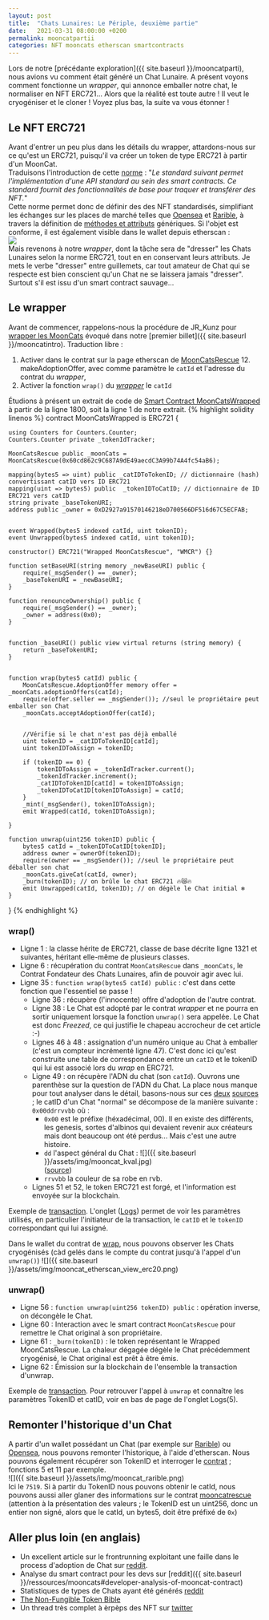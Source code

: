```yaml
---
layout: post
title:  "Chats Lunaires: Le Périple, deuxième partie"
date:   2021-03-31 08:00:00 +0200
permalink: mooncatpartii
categories: NFT mooncats etherscan smartcontracts
---
```


Lors de notre [précédante exploration]({{ site.baseurl }}/mooncatparti), nous avions vu comment était généré un Chat Lunaire. A présent voyons comment fonctionne un _wrapper_, qui annonce emballer notre chat, le normaliser en NFT ERC721... Alors que la réalité est toute autre ! Il veut le cryogéniser et le cloner ! Voyez plus bas, la suite va vous étonner !

## Le NFT ERC721
Avant d'entrer un peu plus dans les détails du wrapper, attardons-nous sur ce qu'est un ERC721, puisqu'il va créer un token de type ERC721 à partir d'un MoonCat.  
Traduisons l'introduction de cette [norme](https://eips.ethereum.org/EIPS/eip-721) : "_Le standard suivant permet l'implémentation d'une API standard au sein des smart contracts. Ce standard fournit des fonctionnalités de base pour traquer et transférer des NFT._"  
Cette norme permet donc de définir des des NFT standardisés, simplifiant les échanges sur les places de marché telles que [Opensea](https://opensea.io/assets/wrapped-mooncatsrescue) et [Rarible](https://rarible.com/collection/0x7c40c393dc0f283f318791d746d894ddd3693572),  à travers la définition de [méthodes et attributs](https://fr.wikipedia.org/wiki/Programmation_orient%C3%A9e_objet#Objet_(attributs_et_m%C3%A9thodes)) génériques. Si l'objet est conforme, il est également visible dans le wallet depuis etherscan :  
![]({{site.baseurl}}/assets/img/mooncat_etherscan_tab_erc721.png)  
Mais revenons à notre _wrapper_, dont la tâche sera de "dresser" les Chats Lunaires selon la norme ERC721, tout en en conservant leurs attributs. Je mets le verbe "dresser" entre guillemets, car tout amateur de Chat qui se respecte est bien conscient qu'un Chat ne se laissera jamais "dresser". Surtout s'il est issu d'un smart contract sauvage...

## Le wrapper
 
Avant de commencer, rappelons-nous la procédure de JR_Kunz pour [wrapper les MoonCats](https://twitter.com/RJ_Kunz/status/1370508875598807041) évoqué dans notre [premier billet]({{ site.baseurl }}/mooncatintro). Traduction libre :
1. Activer dans le contrat sur la page etherscan de [MoonCatsRescue](https://etherscan.io/address/0x60cd862c9C687A9dE49aecdC3A99b74A4fc54aB6#writeContract) 12. makeAdoptionOffer, avec comme paramètre le `catId` et l'adresse du contrat du _wrapper_,
2. Activer la fonction `wrap()` du _[wrapper](https://etherscan.io/address/0x7c40c393dc0f283f318791d746d894ddd3693572#writeContract)_ le `catId`

Étudions à présent un extrait de code de [Smart Contract MoonCatsWrapped](https://etherscan.io/address/0x7c40c393dc0f283f318791d746d894ddd3693572#code) à partir de la ligne 1800, soit la ligne 1 de notre extrait.
{% highlight solidity linenos %}
contract MoonCatsWrapped is ERC721 {

    using Counters for Counters.Counter;
    Counters.Counter private _tokenIdTracker;

    MoonCatsRescue public _moonCats = MoonCatsRescue(0x60cd862c9C687A9dE49aecdC3A99b74A4fc54aB6);

    mapping(bytes5 => uint) public _catIDToTokenID; // dictionnaire (hash) convertissant catID vers ID ERC721
    mapping(uint => bytes5) public  _tokenIDToCatID; // dictionnaire de ID ERC721 vers catID
    string private _baseTokenURI;
    address public _owner = 0xD2927a91570146218eD700566DF516d67C5ECFAB;


    event Wrapped(bytes5 indexed catId, uint tokenID);
    event Unwrapped(bytes5 indexed catId, uint tokenID);

    constructor() ERC721("Wrapped MoonCatsRescue", "WMCR") {}

    function setBaseURI(string memory _newBaseURI) public {
        require(_msgSender() == _owner);
        _baseTokenURI = _newBaseURI;
    }

    function renounceOwnership() public {
        require(_msgSender() == _owner);
        _owner = address(0x0);
    }


    function _baseURI() public view virtual returns (string memory) {
        return _baseTokenURI;
    }


    function wrap(bytes5 catId) public {
        MoonCatsRescue.AdoptionOffer memory offer = _moonCats.adoptionOffers(catId);
        require(offer.seller == _msgSender()); //seul le propriétaire peut emballer son Chat
        _moonCats.acceptAdoptionOffer(catId);


        //Vérifie si le chat n'est pas déjà emballé
        uint tokenID = _catIDToTokenID[catId];
        uint tokenIDToAssign = tokenID;

        if (tokenID == 0) {
            tokenIDToAssign = _tokenIdTracker.current();
            _tokenIdTracker.increment();
            _catIDToTokenID[catId] = tokenIDToAssign;
            _tokenIDToCatID[tokenIDToAssign] = catId;
        }
        _mint(_msgSender(), tokenIDToAssign);
        emit Wrapped(catId, tokenIDToAssign);

    }

    function unwrap(uint256 tokenID) public {
        bytes5 catId = _tokenIDToCatID[tokenID];
        address owner = ownerOf(tokenID);
        require(owner == _msgSender()); //seul le propriétaire peut déballer son chat
        _moonCats.giveCat(catId, owner);
        _burn(tokenID); // on brûle le chat ERC721 🔥😿🔥
        emit Unwrapped(catId, tokenID); // on dégèle le Chat initial ❄️
    }

}
{% endhighlight %}

### wrap()
* Ligne 1 : la classe hérite de ERC721, classe de base décrite ligne 1321 et suivantes, héritant elle-même de plusieurs classes.
* Ligne 6 : récupération du contrat `MoonCatsRescue` dans `_moonCats`, le Contrat Fondateur des Chats Lunaires, afin de pouvoir agir avec lui.
* Ligne 35 : `function wrap(bytes5 catId) public` : c'est dans cette fonction que l'essentiel se passe !
  * Ligne 36 : récupère (l'innocente) offre d'adoption de l'autre contrat.
  * Ligne 38 : Le Chat est adopté par le contrat _wrapper_ et ne pourra en sortir uniquement lorsque la fonction `unwrap()` sera appelée. Le Chat est donc _Freezed_, ce qui justifie le chapeau accrocheur de cet article :-)
  * Lignes 46 à 48 : assignation d'un numéro unique au Chat à emballer (c'est un compteur incrémenté ligne 47). C'est donc ici qu'est construite une table de correspondance entre un `catID` et le tokenID qui lui est associé lors du _wrap_ en ERC721.
  * Ligne 49 : on récupère l'ADN du chat (son `catId`).
Ouvrons une parenthèse sur la question de l'ADN du Chat. La place nous manque pour tout analyser dans le détail, basons-nous sur ces [deux](https://www.reddit.com/r/MoonCatRescue/comments/6tkdl0/developer_analysis_of_mooncat_contract/) [sources](https://www.reddit.com/r/MoonCatRescue/comments/m4gazs/mooncat_k_values_explained/) ;  le catID d'un Chat "normal" se décompose de la manière suivante : `0x00ddrrvvbb` où :
    * `0x00` est le préfixe (héxadécimal, 00). Il en existe des différents, les genesis, sortes d'albinos qui devaient revenir aux créateurs mais dont beaucoup ont été perdus... Mais c'est une autre histoire.
    * `dd` l'aspect général du Chat : 
![]({{ site.baseurl }}/assets/img/mooncat_kval.jpg)  
([source](https://www.reddit.com/r/MoonCatRescue/comments/m4gazs/mooncat_k_values_explained/))  
    * `rrvvbb` la couleur de sa robe en rvb.
  * Lignes 51 et 52, le token ERC721 est forgé, et l'information est envoyée sur la blockchain.

Exemple de [transaction](https://etherscan.io/tx/0xc1777250b8731637bccf8a47503006aab29049a53f6416580fb172ed367e4b01). L'onglet ([Logs](https://etherscan.io/tx/0xc1777250b8731637bccf8a47503006aab29049a53f6416580fb172ed367e4b01#eventlog)) permet de voir les paramètres utilisés, en particulier l'initiateur de la transaction, le `catID` et le `tokenID` correspondant qui lui assigné.

Dans le wallet du contrat de [wrap](https://etherscan.io/tokenholdings?a=0x7C40c393DC0f283F318791d746d894DdD3693572), nous pouvons observer les Chats cryogénisés (càd gelés dans le compte du contrat jusqu'à l'appel d'un `unwrap()`)
![]({{ site.baseurl }}/assets/img/mooncat_etherscan_view_erc20.png)  

### unwrap()
* Ligne 56 : `function unwrap(uint256 tokenID) public` : opération inverse, on décongèle le Chat.
* Ligne 60 : Interaction avec le smart contract `MoonCatsRescue` pour remettre le Chat original à son propriétaire.
* Ligne 61 : `_burn(tokenID)` : le token représentant le Wrapped MoonCatsRescue. La chaleur dégagée dégèle le Chat précédemment cryogénisé, le Chat original est prêt à être émis.  
* Ligne 62 : Émission sur la blockchain de l'ensemble la transaction d'unwrap.  

Exemple de [transaction](https://etherscan.io/tx/0x2c6fc69c46d4afe651ee86b0360704b6422a5602ef1d891eefaf0bc417a66199). Pour retrouver l'appel à `unwrap` et connaître les paramètres TokenID et catID, voir en bas de page de l'onglet Logs(5).

## Remonter l'historique d'un Chat
A partir d'un wallet possédant un Chat (par exemple sur [Rarible](https://rarible.com/collection/0x7c40c393dc0f283f318791d746d894ddd3693572)) ou [Opensea](https://opensea.io/assets/wrapped-mooncatsrescue), nous pouvons remonter l'historique, à l'aide d'etherscan. Nous pouvons également récupérer son TokenID et interroger le [contrat](https://etherscan.io/address/0x7c40c393dc0f283f318791d746d894ddd3693572#readContract) ; fonctions 5 et 11 par exemple.  
![]({{ site.baseurl }}/assets/img/mooncat_rarible.png)  
Ici le `7519`. Si à partir du TokenID nous pouvons obtenir le catId, nous pouvons aussi aller glaner des informations sur le contrat [mooncatrescue](https://etherscan.io/address/0x60cd862c9C687A9dE49aecdC3A99b74A4fc54aB6#readContract) (attention à la présentation des valeurs ; le TokenID est un uint256, donc un entier non signé, alors que le catId, un bytes5, doit être préfixé de `0x`)


## Aller plus loin (en anglais)
* Un excellent article sur le frontrunning exploitant une faille dans le process d'adoption de Chat sur [reddit](https://www.reddit.com/r/MoonCatRescue/comments/m5qjeg/frontrunning_a_primer/).
* Analyse du smart contract pour les devs sur [reddit]({{ site.baseurl }}/ressources/mooncats#developer-analysis-of-mooncat-contract) 
* Statistiques de types de Chats ayant été générés [reddit](https://www.reddit.com/r/MoonCatRescue/comments/m3t7nv/mooncat_numbersrarities/)
* [The Non-Fungible Token Bible](https://opensea.io/blog/guides/non-fungible-tokens/)
* Un thread très complet à èrpèps des NFT sur [twitter](https://twitter.com/minionabct/status/1364199356245495808)

